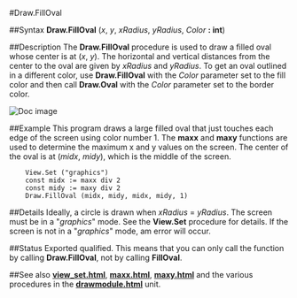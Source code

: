 
#Draw.FillOval

##Syntax
**Draw.FillOval** (_x_, _y_, _xRadius_, _yRadius_, _Color_ **: int**)



##Description
The **Draw.FillOval** procedure is used to draw a filled oval whose center is at (_x_, _y_). The horizontal and vertical distances from the center to the oval are given by _xRadius_ and _yRadius_. To get an oval outlined in a different color, use **Draw.FillOval** with the _Color_ parameter set to the fill color and then call **Draw.Oval** with the _Color_ parameter set to the border color.

![Doc image](draw_filloval01.gif)


##Example
This program draws a large filled oval that just touches each edge of the screen using color number 1. The **maxx** and **maxy** functions are used to determine the maximum x and y values on the screen. The center of the oval is at (_midx_, _midy_), which is the middle of the screen.


        View.Set ("graphics")
        const midx := maxx div 2
        const midy := maxy div 2
        Draw.FillOval (midx, midy, midx, midy, 1)
##Details
Ideally, a circle is drawn when _xRadius_ = _yRadius_.
The screen must be in a "_graphics_" mode. See the **View.Set** procedure for details. If the screen is not in a "_graphics_" mode, am error will occur.



##Status
Exported qualified.
This means that you can only call the function by calling **Draw.FillOval**, not by calling **FillOval**.



##See also
**[view_set.html](View.Set)**, **[maxx.html](maxx)**, **[maxy.html](maxy)** and the various procedures in the **[drawmodule.html](Draw)** unit.



